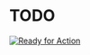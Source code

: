 # TODO

[![Ready for Action](https://badge.waffle.io/egorpe/tasks.svg?label=ready&title=Ready)](http://waffle.io/egorpe/tasks)
